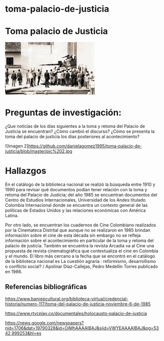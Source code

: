 # toma-palacio-de-justicia

# Toma palacio de Justicia
![Imagen 1](https://github.com/danielagomez1995/toma-palacio-de-justicia/blob/master/pic1.jpeg)

# Preguntas de investigación: 

¿Que noticias de los días siguientes a la toma y retoma del Palacio de Justicia se encuentran?
¿Cómo cambió el discurso?
¿Cómo se presenta la toma del palacio de justicia los días posteriores al acontecimiento?

![Imagen 2]https://github.com/danielagomez1995/toma-palacio-de-justicia/blob/master/pic%202.jpg

# Hallazgos 

En el catálogo de la biblioteca nacional se realizó la búsqueda entre 1910 y 1990 para revisar qué documentos podían tener relación con la toma y retoma del Palacio de Justicia; del año 1985 se encuentran documentos del Centro de Estudios Internacionales, Universidad de los Andes titulado Colombia Internacional donde se encuentra un contexto general de las políticas de Estados Unidos y las relaciones económicas con América Latina.

Por otro lado, se encuentran los cuadernos de Cine Colombiano realizados por la Cinemateca Distrital que aunque no se realizaron en 1985 brindan información sobre el cine de esta década sin embargo no se refleja información sobre el acontecimiento en particular de la toma y retoma del palacio de justicia. También se encuentra la revista Arcadia va al Cine una propuesta de revista cinematográfica que contextualiza el cine en Colombia y el mundo. El libro más cercano a la fecha que se encontró en el catálogo de la biblioteca nacional es La cuestión agraria : reformismo, desarrollismo o conflicto social? / Apolinar
Díaz-Callejas, Pedro Medellín Torres publicado en 1986. 
## Referencias bibliográficas

https://www.banrepcultural.org/biblioteca-virtual/credencial-historia/numero-117/toma-del-palacio-de-justicia-noviembre-6-de-1985

https://www.rtvcplay.co/documentales/holocausto-palacio-de-justicia

https://news.google.com/newspapers?nid=1706&dat=19790328&id=OiMhAAAAIBAJ&sjid=VWYEAAAAIBAJ&pg=5342,999253&hl=es



